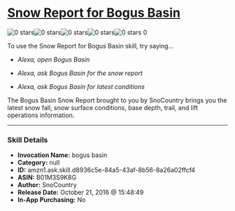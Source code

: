 # [Snow Report for Bogus Basin](http://alexa.amazon.com/#skills/amzn1.ask.skill.d8936c5e-84a5-43af-8b56-8a26a02ffcf4)
![0 stars](../../images/ic_star_border_black_18dp_1x.png)![0 stars](../../images/ic_star_border_black_18dp_1x.png)![0 stars](../../images/ic_star_border_black_18dp_1x.png)![0 stars](../../images/ic_star_border_black_18dp_1x.png)![0 stars](../../images/ic_star_border_black_18dp_1x.png) 0

To use the Snow Report for Bogus Basin skill, try saying...

* *Alexa, open Bogus Basin*

* *Alexa, ask Bogus Basin for the snow report*

* *Alexa, ask Bogus Basin for latest conditions*

The Bogus Basin Snow Report brought to you by SnoCountry brings you the latest snow fall, snow surface conditions,  base depth, trail, and lift operations information.

***

### Skill Details

* **Invocation Name:** bogus basin
* **Category:** null
* **ID:** amzn1.ask.skill.d8936c5e-84a5-43af-8b56-8a26a02ffcf4
* **ASIN:** B01M3S9K8G
* **Author:** SnoCountry
* **Release Date:** October 21, 2016 @ 15:48:49
* **In-App Purchasing:** No
